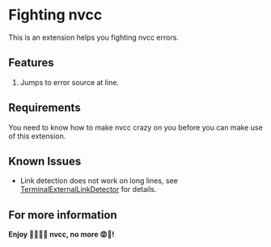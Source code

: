 # Fighting nvcc

This is an extension helps you fighting nvcc errors.

## Features

1. Jumps to error source at line.

## Requirements

You need to know how to make nvcc crazy on you before you can make use of this extension.

## Known Issues

- Link detection does not work on long lines, see [TerminalExternalLinkDetector](https://github.com/microsoft/vscode/blob/dd48c7f264782fc16486381e8792f79a3f7a19fa/src/vs/workbench/contrib/terminalContrib/links/browser/terminalExternalLinkDetector.ts#L23-L26) for details.

## For more information

**Enjoy 🤜✊🤛👊 nvcc, no more 😡🤬!**
